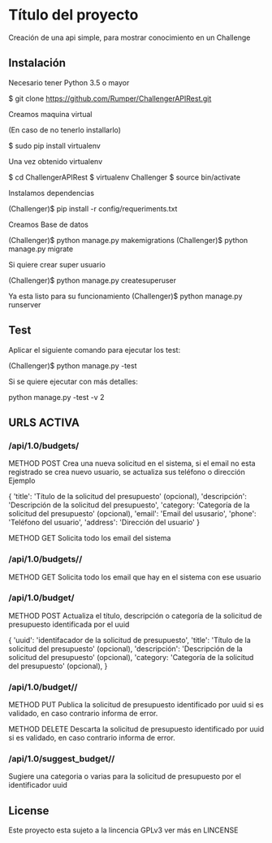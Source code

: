 # Título del proyecto

Creación de una api simple, para mostrar conocimiento en un Challenge


## Instalación

Necesario tener Python 3.5 o mayor

$ git clone https://github.com/Rumper/ChallengerAPIRest.git

Creamos maquina virtual

(En caso de no tenerlo installarlo)

$ sudo pip install virtualenv

Una vez obtenido virtualenv

$ cd ChallengerAPIRest
$ virtualenv Challenger
$ source bin/activate

Instalamos dependencias

(Challenger)$ pip install -r config/requeriments.txt

Creamos Base de datos

(Challenger)$ python manage.py makemigrations
(Challenger)$ python manage.py migrate


Si quiere crear super usuario

(Challenger)$ python manage.py createsuperuser

Ya esta listo para su funcionamiento
(Challenger)$ python manage.py runserver

## Test

Aplicar el siguiente comando para ejecutar los test:

(Challenger)$ python manage.py -test

Si se quiere ejecutar con más detalles:

python manage.py -test -v 2

## URLS ACTIVA

### /api/1.0/budgets/

METHOD POST
Crea una nueva solicitud en el sistema, si el email no esta registrado se crea nuevo usuario,
se actualiza sus teléfono o dirección
Ejemplo

{
  'title': 'Título de la solicitud del presupuesto' (opcional),
  'descripción': 'Descripción de la solicitud del presupuesto',
  'category: 'Categoría de la solicitud del presupuesto' (opcional),
  'email': 'Email del ususario',
  'phone': 'Teléfono del usuario',
  'address': 'Dirección del usuario'
}

METHOD GET
Solicita todo los email del sistema

### /api/1.0/budgets/<email>/

METHOD GET
Solicita todo los email que hay en el sistema con ese usuario


### /api/1.0/budget/

METHOD POST
Actualiza el título, descripción o categoría de la solicitud de presupuesto identificada por el uuid

{
   'uuid': 'identifacador de la solicitud de presupuesto',
   'title': 'Título de la solicitud del presupuesto' (opcional),
   'descripción': 'Descripción de la solicitud del presupuesto' (opcional),
   'category: 'Categoría de la solicitud del presupuesto' (opcional),
}


### /api/1.0/budget/<uuid>/

METHOD PUT
Publica la solicitud de presupuesto identificado por uuid si es validado, en caso contrario informa de error.

METHOD DELETE
Descarta la solicitud de presupuesto identificado por uuid si es validado, en caso contrario informa de error.


### /api/1.0/suggest_budget/<uuid>/

Sugiere una categoria o varias para la solicitud de presupuesto por el identificador uuid

## License

Este proyecto esta sujeto a la lincencia GPLv3 ver más en LINCENSE

